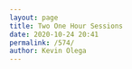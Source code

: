 ```yaml
--- 
layout: page
title: Two One Hour Sessions
date: 2020-10-24 20:41
permalink: /574/ 
author: Kevin Olega 
--- 
```


